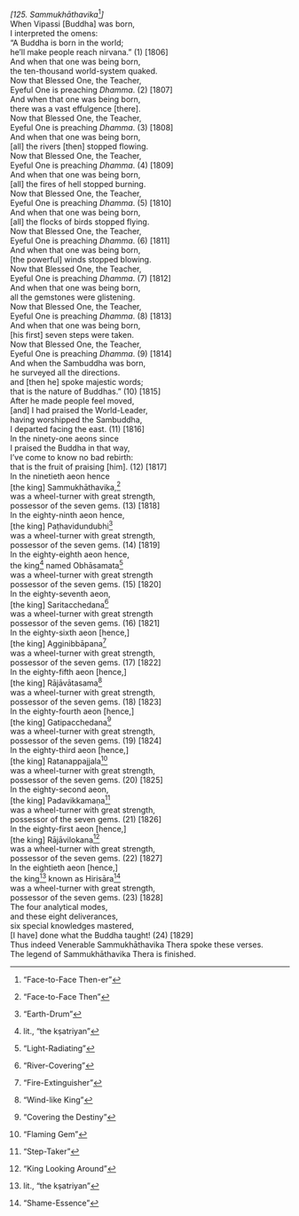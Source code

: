 *\[125. Sammukhāthavika*[^1]*\]*  
When Vipassi \[Buddha\] was born,  
I interpreted the omens:  
“A Buddha is born in the world;  
he’ll make people reach nirvana.” (1) \[1806\]  
And when that one was being born,  
the ten-thousand world-system quaked.  
Now that Blessed One, the Teacher,  
Eyeful One is preaching *Dhamma*. (2) \[1807\]  
And when that one was being born,  
there was a vast effulgence \[there\].  
Now that Blessed One, the Teacher,  
Eyeful One is preaching *Dhamma*. (3) \[1808\]  
And when that one was being born,  
\[all\] the rivers \[then\] stopped flowing.  
Now that Blessed One, the Teacher,  
Eyeful One is preaching *Dhamma*. (4) \[1809\]  
And when that one was being born,  
\[all\] the fires of hell stopped burning.  
Now that Blessed One, the Teacher,  
Eyeful One is preaching *Dhamma*. (5) \[1810\]  
And when that one was being born,  
\[all\] the flocks of birds stopped flying.  
Now that Blessed One, the Teacher,  
Eyeful One is preaching *Dhamma*. (6) \[1811\]  
And when that one was being born,  
\[the powerful\] winds stopped blowing.  
Now that Blessed One, the Teacher,  
Eyeful One is preaching *Dhamma*. (7) \[1812\]  
And when that one was being born,  
all the gemstones were glistening.  
Now that Blessed One, the Teacher,  
Eyeful One is preaching *Dhamma*. (8) \[1813\]  
And when that one was being born,  
\[his first\] seven steps were taken.  
Now that Blessed One, the Teacher,  
Eyeful One is preaching *Dhamma*. (9) \[1814\]  
And when the Sambuddha was born,  
he surveyed all the directions.  
and \[then he\] spoke majestic words;  
that is the nature of Buddhas.” (10) \[1815\]  
After he made people feel moved,  
\[and\] I had praised the World-Leader,  
having worshipped the Sambuddha,  
I departed facing the east. (11) \[1816\]  
In the ninety-one aeons since  
I praised the Buddha in that way,  
I’ve come to know no bad rebirth:  
that is the fruit of praising \[him\]. (12) \[1817\]  
In the ninetieth aeon hence  
\[the king\] Sammukhāthavika,[^2]  
was a wheel-turner with great strength,  
possessor of the seven gems. (13) \[1818\]  
In the eighty-ninth aeon hence,  
\[the king\] Paṭhavidundubhi[^3]  
was a wheel-turner with great strength,  
possessor of the seven gems. (14) \[1819\]  
In the eighty-eighth aeon hence,  
the king[^4] named Obhāsamata[^5]  
was a wheel-turner with great strength  
possessor of the seven gems. (15) \[1820\]  
In the eighty-seventh aeon,  
\[the king\] Saritacchedana[^6]  
was a wheel-turner with great strength  
possessor of the seven gems. (16) \[1821\]  
In the eighty-sixth aeon \[hence,\]  
\[the king\] Agginibbāpana[^7]  
was a wheel-turner with great strength,  
possessor of the seven gems. (17) \[1822\]  
In the eighty-fifth aeon \[hence,\]  
\[the king\] Rājāvātasama[^8]  
was a wheel-turner with great strength,  
possessor of the seven gems. (18) \[1823\]  
In the eighty-fourth aeon \[hence,\]  
\[the king\] Gatipacchedana[^9]  
was a wheel-turner with great strength,  
possessor of the seven gems. (19) \[1824\]  
In the eighty-third aeon \[hence,\]  
\[the king\] Ratanappajjala[^10]  
was a wheel-turner with great strength,  
possessor of the seven gems. (20) \[1825\]  
In the eighty-second aeon,  
\[the king\] Padavikkamaṇa[^11]  
was a wheel-turner with great strength,  
possessor of the seven gems. (21) \[1826\]  
In the eighty-first aeon \[hence,\]  
\[the king\] Rājāvilokana[^12]  
was a wheel-turner with great strength,  
possessor of the seven gems. (22) \[1827\]  
In the eightieth aeon \[hence,\]  
the king[^13] known as Hirisāra[^14]  
was a wheel-turner with great strength,  
possessor of the seven gems. (23) \[1828\]  
The four analytical modes,  
and these eight deliverances,  
six special knowledges mastered,  
\[I have\] done what the Buddha taught! (24) \[1829\]  
Thus indeed Venerable Sammukhāthavika Thera spoke these verses.  
The legend of Sammukhāthavika Thera is finished.  
[^1]: “Face-to-Face Then-er”  
[^2]: “Face-to-Face Then”  
[^3]: “Earth-Drum”  
[^4]: lit., “the kṣatriyan”  
[^5]: “Light-Radiating”  
[^6]: “River-Covering”  
[^7]: “Fire-Extinguisher”  
[^8]: “Wind-like King”  
[^9]: “Covering the Destiny”  
[^10]: “Flaming Gem”  
[^11]: “Step-Taker”  
[^12]: “King Looking Around”  
[^13]: lit., “the kṣatriyan”  
[^14]: “Shame-Essence”
